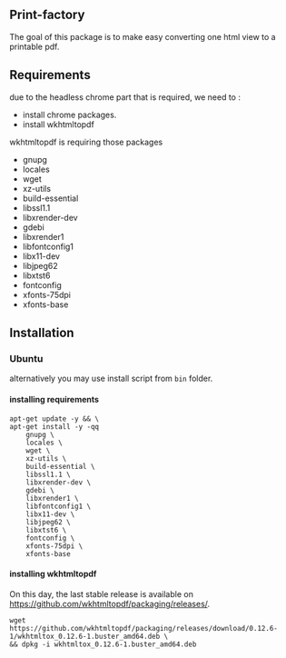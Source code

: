 
## Print-factory
The goal of this package is to make easy converting one html view to a printable pdf.

## Requirements
due to the headless chrome part that is required, we need to :
- install chrome packages.
- install wkhtmltopdf

wkhtmltopdf is requiring those packages
- gnupg
- locales
- wget
- xz-utils
- build-essential
- libssl1.1 
- libxrender-dev
- gdebi
- libxrender1
- libfontconfig1
- libx11-dev
- libjpeg62
- libxtst6
- fontconfig
- xfonts-75dpi
- xfonts-base

## Installation 

### Ubuntu
alternatively you may use install script from `bin` folder.

#### installing requirements
```
apt-get update -y && \
apt-get install -y -qq 
    gnupg \
    locales \
    wget \
    xz-utils \
    build-essential \
    libssl1.1 \ 
    libxrender-dev \
    gdebi \
    libxrender1 \
    libfontconfig1 \
    libx11-dev \
    libjpeg62 \
    libxtst6 \
    fontconfig \
    xfonts-75dpi \
    xfonts-base
```

#### installing wkhtmltopdf
On this day, the last stable release is available on https://github.com/wkhtmltopdf/packaging/releases/.

```
wget https://github.com/wkhtmltopdf/packaging/releases/download/0.12.6-1/wkhtmltox_0.12.6-1.buster_amd64.deb \
&& dpkg -i wkhtmltox_0.12.6-1.buster_amd64.deb
```
